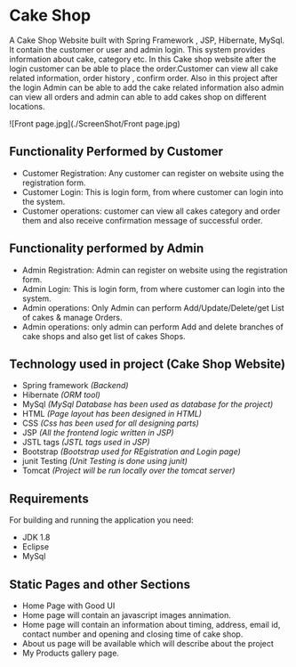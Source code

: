 # Cake Shop

A Cake Shop Website built with Spring Framework , JSP, Hibernate, MySql.
It contain the customer or user and admin login. This system provides information about  cake, category etc. In this Cake shop website after the login customer can be able to place the order.Customer can view all cake related information, order history , confirm order. Also in this project after the login Admin can be able to add the cake related information also admin can view all orders and admin can able to add cakes shop on different locations.


![Front page.jpg](./ScreenShot/Front page.jpg)

## Functionality Performed by Customer
- Customer Registration: Any customer can register on website using the registration form.
- Customer Login: This is login form, from where customer can login into the system.
- Customer operations: customer can view all cakes category and order them and also receive confirmation message of successful order.

## Functionality performed by Admin
- Admin Registration: Admin can register on website using the registration form.
- Admin Login: This is login form, from where customer can login into the system.
- Admin operations: Only Admin can perform Add/Update/Delete/get List of cakes & manage Orders.
- Admin operations: only admin can perform Add and delete branches of cake shops and also get list of cakes Shops.

## Technology used in project (Cake Shop Website)
- Spring framework *(Backend)*
- Hibernate *(ORM tool)*
- MySql *(MySql Database has been used as database for the project)*
- HTML *(Page layout has been designed in HTML)*
- CSS *(Css has been used for all designing parts)*
- JSP *(All the frontend logic written in JSP)*
- JSTL tags *(JSTL tags used in JSP)*
- Bootstrap *(Bootstrap used for REgistration and Login page)*
- junit Testing *(Unit Testing is done using junit)*
- Tomcat *(Project will be run locally over the tomcat server)*

## Requirements
For building and running the application you need:
- JDK 1.8
- Eclipse
- MySql

## Static Pages and other Sections
- Home Page with Good UI
- Home page will contain an javascript images annimation.
- Home page will contain an information about timing, address, email id, contact number and opening and closing time of cake shop.
- About us page will be available which will describe about the project
- My Products gallery page.
